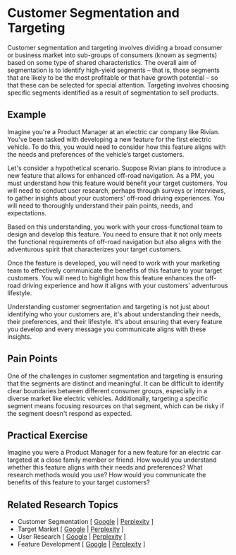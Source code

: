 # Customer Segmentation and Targeting

Customer segmentation and targeting involves dividing a broad consumer or business market into sub-groups of consumers (known as segments) based on some type of shared characteristics. The overall aim of segmentation is to identify high-yield segments – that is, those segments that are likely to be the most profitable or that have growth potential – so that these can be selected for special attention. Targeting involves choosing specific segments identified as a result of segmentation to sell products.

## Example

Imagine you're a Product Manager at an electric car company like Rivian. You've been tasked with developing a new feature for the first electric vehicle. To do this, you would need to consider how this feature aligns with the needs and preferences of the vehicle’s target customers.

Let's consider a hypothetical scenario. Suppose Rivian plans to introduce a new feature that allows for enhanced off-road navigation. As a PM, you must understand how this feature would benefit your target customers. You will need to conduct user research, perhaps through surveys or interviews, to gather insights about your customers' off-road driving experiences. You will need to thoroughly understand their pain points, needs, and expectations.

Based on this understanding, you work with your cross-functional team to design and develop this feature. You need to ensure that it not only meets the functional requirements of off-road navigation but also aligns with the adventurous spirit that characterizes your target customers.

Once the feature is developed, you will need to work with your marketing team to effectively communicate the benefits of this feature to your target customers. You will need to highlight how this feature enhances the off-road driving experience and how it aligns with your customers’ adventurous lifestyle.

Understanding customer segmentation and targeting is not just about identifying who your customers are, it's about understanding their needs, their preferences, and their lifestyle. It's about ensuring that every feature you develop and every message you communicate aligns with these insights.

## Pain Points

One of the challenges in customer segmentation and targeting is ensuring that the segments are distinct and meaningful. It can be difficult to identify clear boundaries between different consumer groups, especially in a diverse market like electric vehicles. Additionally, targeting a specific segment means focusing resources on that segment, which can be risky if the segment doesn't respond as expected.

## Practical Exercise

Imagine you were a Product Manager for a new feature for an electric car targeted at a close family member or friend. How would you understand whether this feature aligns with their needs and preferences? What research methods would you use? How would you communicate the benefits of this feature to your target customers?

## Related Research Topics

* Customer Segmentation \[ [Google](https://www.google.com/search?q=Customer%20Segmentation%20in%20product%20management) | [Perplexity](https://www.perplexity.ai/?q=Customer%20Segmentation%20in%20product%20management) ]
* Target Market \[ [Google](https://www.google.com/search?q=Target%20Market%20in%20product%20management) | [Perplexity](https://www.perplexity.ai/?q=Target%20Market%20in%20product%20management) ]
* User Research \[ [Google](https://www.google.com/search?q=User%20Research%20in%20product%20management) | [Perplexity](https://www.perplexity.ai/?q=User%20Research%20in%20product%20management) ]
* Feature Development \[ [Google](https://www.google.com/search?q=Feature%20Development%20in%20product%20management) | [Perplexity](https://www.perplexity.ai/?q=Feature%20Development%20in%20product%20management) ]
